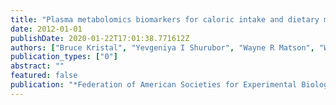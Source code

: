 ```yaml
---
title: "Plasma metabolomics biomarkers for caloric intake and dietary macronutrient composition"
date: 2012-01-01
publishDate: 2020-01-22T17:01:38.771612Z
authors: ["Bruce Kristal", "Yevgeniya I Shurubor", "Wayne R Matson", "Walter C Willett", "Susan E Hankinson", "Irina G Stavrovskaya", "Boris F Krasnikov", "Vasant R Marur", "Matthew Sniatynski", "Caryn L Porter", " others"]
publication_types: ["0"]
abstract: ""
featured: false
publication: "*Federation of American Societies for Experimental Biology*"
---
```


